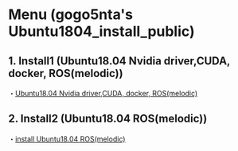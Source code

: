 # Menu (gogo5nta's Ubuntu1804_install_public)
## 1. Install1 (Ubuntu18.04 Nvidia driver,CUDA, docker, ROS(melodic)) 
・[Ubuntu18.04 Nvidia driver,CUDA, docker, ROS(melodic)](https://github.com/gogo5nta/Ubuntu1804_install_public/tree/main/install1)

## 2. Install2  (Ubuntu18.04 ROS(melodic))
・[install Ubuntu18.04 ROS(melodic)](https://github.com/gogo5nta/Ubuntu1804_install_public/tree/main/install2)
